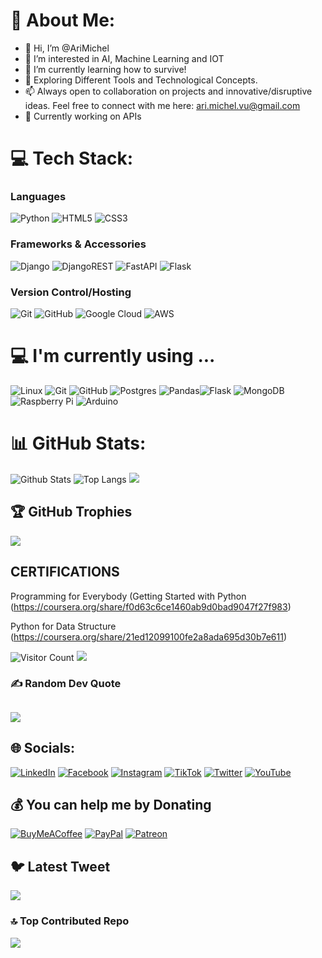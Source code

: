 # 💫 About Me:

- 👋 Hi, I’m @AriMichel
- 👀 I’m interested in AI, Machine Learning and IOT
- 🌱 I’m currently learning how to survive!
- 💞️ Exploring Different Tools and Technological Concepts.
- 📫 Always open to collaboration on projects and innovative/disruptive ideas. Feel free to connect with me here: ari.michel.vu@gmail.com
- 🔭 Currently working on APIs<br>



# 💻 Tech Stack:
### Languages  
![Python](https://img.shields.io/badge/-Python-black?style=for-the-badge&logo=Python) 
![HTML5](https://img.shields.io/badge/-HTML5-E34F26?style=for-the-badge&logo=html5&logoColor=white) 
![CSS3](https://img.shields.io/badge/-CSS3-1572B6?style=for-the-badge&logo=css3) 

### Frameworks & Accessories  
![Django](https://img.shields.io/badge/django-%23092E20.svg?style=for-the-badge&logo=django&logoColor=white)
![DjangoREST](https://img.shields.io/badge/DJANGO-REST-ff1709?style=for-the-badge&logo=django&logoColor=white&color=ff1709&labelColor=gray) 
![FastAPI](https://img.shields.io/badge/FastAPI-005571?style=for-the-badge&logo=fastapi) 
![Flask](https://img.shields.io/badge/flask-%23000.svg?style=for-the-badge&logo=flask&logoColor=white)

### Version Control/Hosting  
![Git](https://img.shields.io/badge/-Git-black?style=for-the-badge&logo=git)
![GitHub](https://img.shields.io/badge/-GitHub-181717?style=for-the-badge&logo=github)
![Google Cloud](https://img.shields.io/badge/Google%20Cloud-%234285F4.svg?style=for-the-badge&logo=google-cloud&logoColor=white)
![AWS](https://img.shields.io/badge/AWS-%23FF9900.svg?style=for-the-badge&logo=amazon-aws&logoColor=white) 

# 💻 I'm currently using ... 
![Linux]( https://img.shields.io/badge/-Linux-FCC624?style=for-the-badge&logo=linux&logoColor=black)
![Git](https://img.shields.io/badge/git-%23F05033.svg?style=for-the-badge&logo=git&logoColor=white)
![GitHub](https://img.shields.io/badge/github-%23121011.svg?style=for-the-badge&logo=github&logoColor=white)
![Postgres](https://img.shields.io/badge/postgres-%23316192.svg?style=for-the-badge&logo=postgresql&logoColor=white)
![Pandas](https://img.shields.io/badge/pandas-%23150458.svg?style=for-the-badge&logo=pandas&logoColor=white)![Flask](https://img.shields.io/badge/flask-%23000.svg?style=for-the-badge&logo=flask&logoColor=white)
![MongoDB](https://img.shields.io/badge/MongoDB-%234ea94b.svg?style=for-the-badge&logo=mongodb&logoColor=white)
![Raspberry Pi](https://img.shields.io/badge/-Raspberry%20Pi-C51A4A?style=flat-square&logo=Raspberry-Pi)
![Arduino](https://img.shields.io/badge/Arduino_IDE-00979D?style=flat-square&logo=appveyor&logo=arduino&logoColor=white)

# 📊 GitHub Stats:
![Github Stats](https://github-readme-stats.vercel.app/api?username=AriMichel&count_private=true&theme=dark&show_icons=true&include_all_commits=true)
![Top Langs](https://github-readme-stats.vercel.app/api/top-langs/?username=AriMichel&theme=dark&hide=TeX&layout=compact) 
![](https://github-readme-streak-stats.herokuapp.com/?user=AriMichel&theme=dark&hide_border=false)<br/>
 <!--- https://ileriayo.github.io/markdown-badges/ --->



## 🏆 GitHub Trophies
![](https://github-profile-trophy.vercel.app/?username=AriMichel&theme=radical&no-frame=false&no-bg=true&margin-w=4)

## CERTIFICATIONS

Programming for Everybody (Getting Started with Python (https://coursera.org/share/f0d63c6ce1460ab9d0bad9047f27f983)

Python for Data Structure (https://coursera.org/share/21ed12099100fe2a8ada695d30b7e611)

![Visitor Count](https://profile-counter.glitch.me/{AriMichel}/count.svg)
[![](https://visitcount.itsvg.in/api?id=AriMichel&icon=0&color=3)](https://visitcount.itsvg.in)

### ✍️ Random Dev Quote
![](https://quotes-github-readme.vercel.app/api?type=horizontal&theme=radical)
---

## 🌐 Socials:
[![LinkedIn](https://img.shields.io/badge/LinkedIn-%230077B5.svg?logo=linkedin&logoColor=white)](https://www.linkedin.com/in/ari-vazquez-uribe-93abb0212/)
[![Facebook](https://img.shields.io/badge/Facebook-%231877F2.svg?logo=Facebook&logoColor=white)](https://facebook.com/AriMichel) 
[![Instagram](https://img.shields.io/badge/Instagram-%23E4405F.svg?logo=Instagram&logoColor=white)](https://instagram.com/AriMichel) 
[![TikTok](https://img.shields.io/badge/TikTok-%23000000.svg?logo=TikTok&logoColor=white)](https://tiktok.com/@AriMichel) 
[![Twitter](https://img.shields.io/badge/Twitter-%231DA1F2.svg?logo=Twitter&logoColor=white)](https://twitter.com/AriMichel) 
[![YouTube](https://img.shields.io/badge/YouTube-%23FF0000.svg?logo=YouTube&logoColor=white)](https://youtube.com/@AriMichel)

## 💰 You can help me by Donating
[![BuyMeACoffee](https://img.shields.io/badge/Buy%20Me%20a%20Coffee-ffdd00?style=for-the-badge&logo=buy-me-a-coffee&logoColor=black)](https://buymeacoffee.com/AriMichel) 
[![PayPal](https://img.shields.io/badge/PayPal-00457C?style=for-the-badge&logo=paypal&logoColor=white)](https://paypal.me/AriMichel) 
[![Patreon](https://img.shields.io/badge/Patreon-F96854?style=for-the-badge&logo=patreon&logoColor=white)](https://patreon.com/AriMichel) 

## 🐦 Latest Tweet
[![](https://gtce.itsvg.in/api?username=arimichel_V)](https://github.com/VishwaGauravIn/github-twitter-card-embed)

### 🔝 Top Contributed Repo
![](https://github-contributor-stats.vercel.app/api?username=AriMichel&limit=5&theme=matrix&combine_all_yearly_contributions=true)






